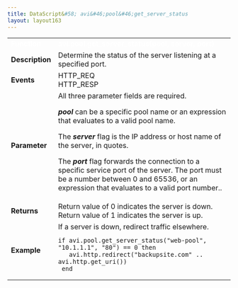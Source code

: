 ```yaml
---
title: DataScript&#58; avi&#46;pool&#46;get_server_status
layout: layout163
---
```

<table class="table table-hover table table-bordered table-hover">  
<tbody>       
<tr>   
<td><font size="3" color="white"><strong>Function</strong></font></td>
<td><font color="white"><b>avi.pool.get_server_status(pool, server, port)</b></font></td>
</tr>
<tr>   
<td><font size="3"><strong>Description</strong></font></td>
<td>Determine the status of the server listening at a specified port.</td>
</tr>
<tr>   
<td><font size="3"><strong>Events</strong></font></td>
<td>HTTP_REQ<br> HTTP_RESP</td>
</tr>
<tr>   
<td><font size="3"><strong>Parameter</strong></font></td>
<td>All three parameter fields are required.<p></p> <p><strong><em>pool</em> </strong>can be a specific pool name or an expression that evaluates to a valid pool name.</p> <p>The <strong><em>server</em> </strong>flag is the IP address or host name of the server, in quotes.</p> <p>The <strong><em>port</em> </strong>flag forwards the connection to a specific service port of the server. The port must be a number between 0 and 65536, or an expression that evaluates to a valid port number..</p></td>
</tr>
<tr>   
<td><font size="3"><strong>Returns</strong></font></td>
<td>Return value of 0 indicates the server is down. Return value of 1 indicates the server is up.</td>
</tr>
<tr>   
<td><font size="3"><strong>Example</strong></font></td>
<td>If a server is down, redirect traffic elsewhere.<br> 
<!-- Crayon Syntax Highlighter v2.7.1 --> <pre><code class="language-lua">if avi.pool.get_server_status("web-pool", "10.1.1.1", "80") == 0 then
   avi.http.redirect("backupsite.com" .. avi.http.get_uri())
 end</code></pre> 
<!-- [Format Time: 0.0020 seconds] --></td>
</tr>
</tbody>
</table> 